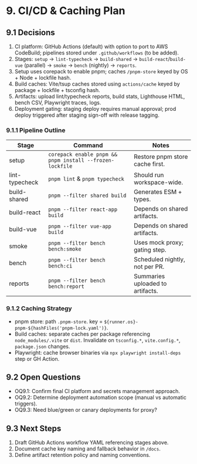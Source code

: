 # 9. CI/CD & Caching Plan

## 9.1 Decisions
1. CI platform: GitHub Actions (default) with option to port to AWS CodeBuild; pipelines stored under `.github/workflows` (to be added).
2. Stages: `setup` → `lint-typecheck` → `build-shared` → `build-react`/`build-vue` (parallel) → `smoke` → `bench` (nightly) → `reports`.
3. Setup uses corepack to enable pnpm; caches `/pnpm-store` keyed by OS + Node + lockfile hash.
4. Build caches: Vite/tsup caches stored using `actions/cache` keyed by package + lockfile + tsconfig hash.
5. Artifacts: upload lint/typecheck reports, build stats, Lighthouse HTML, bench CSV, Playwright traces, logs.
6. Deployment gating: staging deploy requires manual approval; prod deploy triggered after staging sign-off with release tagging.

### 9.1.1 Pipeline Outline
| Stage | Command | Notes |
| --- | --- | --- |
| setup | `corepack enable pnpm && pnpm install --frozen-lockfile` | Restore pnpm store cache first. |
| lint-typecheck | `pnpm lint` & `pnpm typecheck` | Should run workspace-wide. |
| build-shared | `pnpm --filter shared build` | Generates ESM + types. |
| build-react | `pnpm --filter react-app build` | Depends on shared artifacts. |
| build-vue | `pnpm --filter vue-app build` | Depends on shared artifacts. |
| smoke | `pnpm --filter bench bench:smoke` | Uses mock proxy; gating step. |
| bench | `pnpm --filter bench bench:ci` | Scheduled nightly, not per PR. |
| reports | `pnpm --filter bench bench:report` | Summaries uploaded to artifacts. |

### 9.1.2 Caching Strategy
- pnpm store: path `.pnpm-store`. key = `${runner.os}-pnpm-${hashFiles('pnpm-lock.yaml')}`.
- Build caches: separate caches per package referencing `node_modules/.vite` or `dist`. Invalidate on `tsconfig.*`, `vite.config.*`, `package.json` changes.
- Playwright: cache browser binaries via `npx playwright install-deps` step or GH Action.

## 9.2 Open Questions
- OQ9.1: Confirm final CI platform and secrets management approach.
- OQ9.2: Determine deployment automation scope (manual vs automatic triggers).
- OQ9.3: Need blue/green or canary deployments for proxy?

## 9.3 Next Steps
1. Draft GitHub Actions workflow YAML referencing stages above.
2. Document cache key naming and fallback behavior in `/docs`.
3. Define artifact retention policy and naming conventions.
